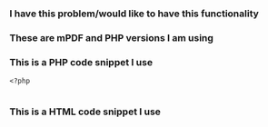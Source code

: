 ### I have this problem/would like to have this functionality

### These are mPDF and PHP versions I am using

### This is a PHP code snippet I use

```
<?php


```

### This is a HTML code snippet I use

```

```
